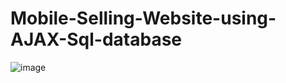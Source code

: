 # Mobile-Selling-Website-using-AJAX-Sql-database

![image](https://user-images.githubusercontent.com/114800813/225685631-0d611497-8d18-4f98-98ab-12742868a163.png)
